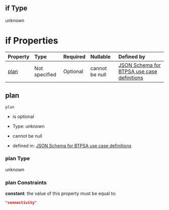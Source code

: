 ## if Type

unknown

# if Properties

| Property      | Type          | Required | Nullable       | Defined by                                                                                                                                                                                                                                  |
| :------------ | :------------ | :------- | :------------- | :------------------------------------------------------------------------------------------------------------------------------------------------------------------------------------------------------------------------------------------ |
| [plan](#plan) | Not specified | Optional | cannot be null | [JSON Schema for BTPSA use case definitions](btpsa-usecase-properties-services-items-allof-2-then-allof-45-then-allof-1-if-properties-plan.md "undefined#/properties/services/items/allOf/2/then/allOf/45/then/allOf/1/if/properties/plan") |

## plan



`plan`

*   is optional

*   Type: unknown

*   cannot be null

*   defined in: [JSON Schema for BTPSA use case definitions](btpsa-usecase-properties-services-items-allof-2-then-allof-45-then-allof-1-if-properties-plan.md "undefined#/properties/services/items/allOf/2/then/allOf/45/then/allOf/1/if/properties/plan")

### plan Type

unknown

### plan Constraints

**constant**: the value of this property must be equal to:

```json
"connectivity"
```
